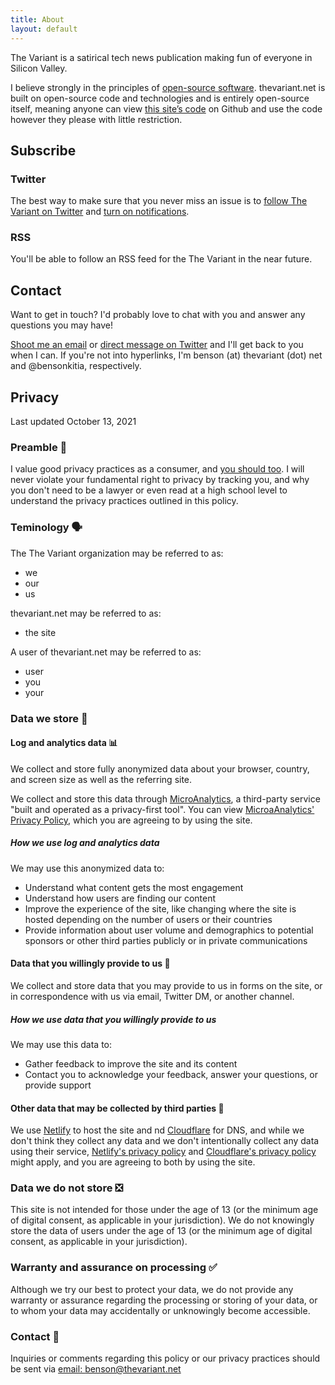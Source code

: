 ```yaml
---
title: About
layout: default
---
```


The Variant is a satirical tech news publication making fun of everyone in Silicon Valley.

I believe strongly in the principles of [open-source software](https://opensource.dev/). thevariant.net is built on open-source code and technologies and is entirely open-source itself, meaning anyone can view [this site’s code](https://github.com/wwwaffles/thevariant.net) on Github and use the code however they please with little restriction.

## Subscribe

### Twitter

The best way to make sure that you never miss an issue is to [follow The Variant on Twitter](https://twitter.com/TheVariantnet) and [turn on notifications](https://help.twitter.com/en/managing-your-account/notifications-on-mobile-devices).

### RSS

You'll be able to follow an RSS feed for the The Variant in the near future.

## Contact

Want to get in touch? I'd probably love to chat with you and answer any questions you may have!

[Shoot me an email](mailto:benson@thevariant.net) or [direct message on Twitter](https://twitter.com/messages/compose?recipient_id=1188270454303277056) and I'll get back to you when I can. If you're not into hyperlinks, I'm benson (at) thevariant (dot) net and @bensonkitia, respectively.

## Privacy

Last updated October 13, 2021

### Preamble 👋

I value good privacy practices as a consumer, and [you should too](https://security.berkeley.edu/news/why-should-we-care-about-online-privacy). I will never violate your fundamental right to privacy by tracking you, and why you don't need to be a lawyer or even read at a high school level to understand the privacy practices outlined in this policy.

### Teminology 🗣️

The The Variant organization may be referred to as:

- we
- our
- us

thevariant.net may be referred to as:

- the site

A user of thevariant.net may be referred to as:

- user
- you
- your

### Data we store 🥡

#### Log and analytics data 📊

We collect and store fully anonymized data about your browser, country, and screen size as well as the referring site.

We collect and store this data through [MicroAnalytics](https://microanalytics.io), a third-party service "built and operated as a privacy-first tool". You can view [MicroaAnalytics' Privacy Policy](https://microanalytics.io/page/privacy), which you are agreeing to by using the site.

##### How we use log and analytics data

We may use this anonymized data to:

- Understand what content gets the most engagement
- Understand how users are finding our content
- Improve the experience of the site, like changing where the site is hosted depending on the number of users or their countries
- Provide information about user volume and demographics to potential sponsors or other third parties publicly or in private communications

#### Data that you willingly provide to us 🤝

We collect and store data that you may provide to us in forms on the site, or in correspondence with us via email, Twitter DM, or another channel.

##### How we use data that you willingly provide to us

We may use this data to:

- Gather feedback to improve the site and its content
- Contact you to acknowledge your feedback, answer your questions, or provide support

#### Other data that may be collected by third parties 👥

We use [Netlify](https://netlify.com) to host the site and nd [Cloudflare](https://cloudflare.com) for DNS, and while we don't think they collect any data and we don't intentionally collect any data using their service, [Netlify's privacy policy](https://netlify.com/privacy) and [Cloudflare's privacy policy](https://www.cloudflare.com/privacypolicy/) might apply, and you are agreeing to both by using the site.

### Data we do not store ❎

This site is not intended for those under the age of 13 (or the minimum age of digital consent, as applicable in your jurisdiction). We do not knowingly store the data of users under the age of 13 (or the minimum age of digital consent, as applicable in your jurisdiction).

### Warranty and assurance on processing ✅

Although we try our best to protect your data, we do not provide any warranty or assurance regarding the processing or storing of your data, or to whom your data may accidentally or unknowingly become accessible.

### Contact 📩

Inquiries or comments regarding this policy or our privacy practices should be sent via [email: benson@thevariant.net](mailto:benson@thevariant.net?subject=Privacy%20Practices)
